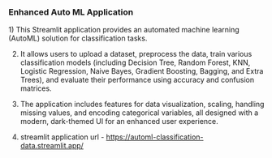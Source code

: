 <h3>Enhanced Auto ML Application</h3>
<p>
1) This Streamlit application provides an automated machine learning (AutoML) solution for classification tasks. 
  
2) It allows users to upload a dataset, preprocess the data, train various classification models (including Decision Tree, Random Forest, KNN, Logistic Regression, Naive Bayes, Gradient 
   Boosting, Bagging, and Extra Trees), and evaluate their performance using accuracy and confusion matrices.
     
3) The application includes features for data visualization, scaling, handling missing values, and encoding categorical variables, all designed with a modern, dark-themed UI for an enhanced 
   user experience.

4) streamlit application url - https://automl-classification-data.streamlit.app/
</p>
